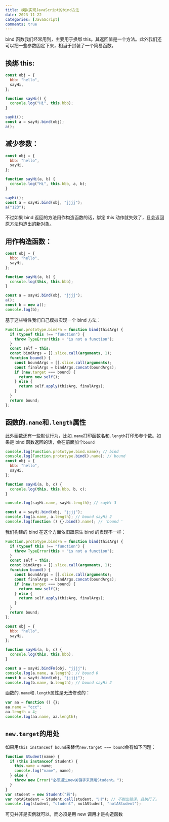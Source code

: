 ```yaml
---
title: 模拟实现JavaScript的bind方法
date: 2023-11-22
categories: [JavaScript]
comments: true
---
```


bind 函数我们经常用到，主要用于换绑 this。其返回值是一个方法。此外我们还可以把一些参数固定下来，相当于封装了一个简易函数。

<!-- more -->

## 换绑 this:

```javascript
const obj = {
  bbb: "hello",
  sayHi,
};

function sayHi() {
  console.log("Hi", this.bbb);
}

sayHi();
const a = sayHi.bind(obj);
a();
```

## 减少参数：

```javascript
const obj = {
  bbb: "hello",
  sayHi,
};

function sayHi(a, b) {
  console.log("Hi", this.bbb, a, b);
}

sayHi();
const a = sayHi.bind(obj, "jjjj");
a("123");
```

不过如果 bind 返回的方法用作构造函数的话，绑定 this 动作就失效了，且会返回原方法构造出的新对象。

## 用作构造函数：

```javascript
const obj = {
  bbb: "hello",
  sayHi,
};

function sayHi(a, b) {
  console.log(this, this.bbb);
}

const a = sayHi.bind(obj, "jjjj");
a();
const b = new a();
console.log(b);
```

基于这些特性我们自己模拟实现一个 bind 方法：

```javascript
Function.prototype.bindFn = function bind(thisArg) {
  if (typeof this !== "function") {
    throw TypeError(this + "is not a function");
  }
  const self = this;
  const bindArgs = [].slice.call(arguments, 1);
  function bound() {
    const boundArgs = [].slice.call(arguments);
    const finalArgs = bindArgs.concat(boundArgs);
    if (new.target === bound) {
      return new self();
    } else {
      return self.apply(thisArg, finalArgs);
    }
  }
  return bound;
};
```

## 函数的`.name`和`.length`属性

此外函数还有一些默认行为，比如`.name`打印函数名和`.length`打印形参个数。如果是 bind 函数返回的话，会在前面加个`bound `

```javascript
console.log(Function.prototype.bind.name); // bind
console.log(Function.prototype.bind().name); // bound
const obj = {
  bbb: "hello",
  sayHi,
};

function sayHi(a, b, c) {
  console.log(this, this.bbb, b, c);
}

console.log(sayHi.name, sayHi.length); // sayHi 3

const a = sayHi.bind(obj, "jjjj");
console.log(a.name, a.length); // bound sayHi 2
console.log(function () {}.bind().name); // 'bound '
```

我们构建的 bind 在这个方面依旧跟原生 bind 的表现不一样：

```javascript
Function.prototype.bindFn = function bind(thisArg) {
  if (typeof this !== "function") {
    throw TypeError(this + "is not a function");
  }
  const self = this;
  const bindArgs = [].slice.call(arguments, 1);
  function bound() {
    const boundArgs = [].slice.call(arguments);
    const finalArgs = bindArgs.concat(boundArgs);
    if (new.target === bound) {
      return new self();
    } else {
      return self.apply(thisArg, finalArgs);
    }
  }
  return bound;
};

const obj = {
  bbb: "hello",
  sayHi,
};

function sayHi(a, b, c) {
  console.log(this, this.bbb);
}

const a = sayHi.bindFn(obj, "jjjj");
console.log(a.name, a.length); // bound 0
const b = sayHi.bind(obj, "jjjjj");
console.log(b.name, b.length); // bound sayHi 2
```

函数的`.name`和`.length`属性是无法修改的：

```javascript
var aa = function () {};
aa.name = "ccc";
aa.length = 4;
console.log(aa.name, aa.length);
```

## `new.target`的用处

如果用`this instanceof bound`来替代`new.target === bound`会有如下问题：

```javascript
function Student(name) {
  if (this instanceof Student) {
    this.name = name;
    console.log("name", name);
  } else {
    throw new Error("必须通过new关键字来调用Student。");
  }
}
var student = new Student("若");
var notAStudent = Student.call(student, "川"); // 不抛出错误，且执行了。
console.log(student, "student", notAStudent, "notAStudent");
```

可见并非是实例就可以，而必须是用 new 调用才是构造函数
